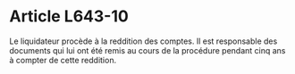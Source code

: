 # Article L643-10

Le liquidateur procède à la reddition des comptes. Il est responsable des documents qui lui ont été remis au cours de la procédure pendant cinq ans à compter de cette reddition.
